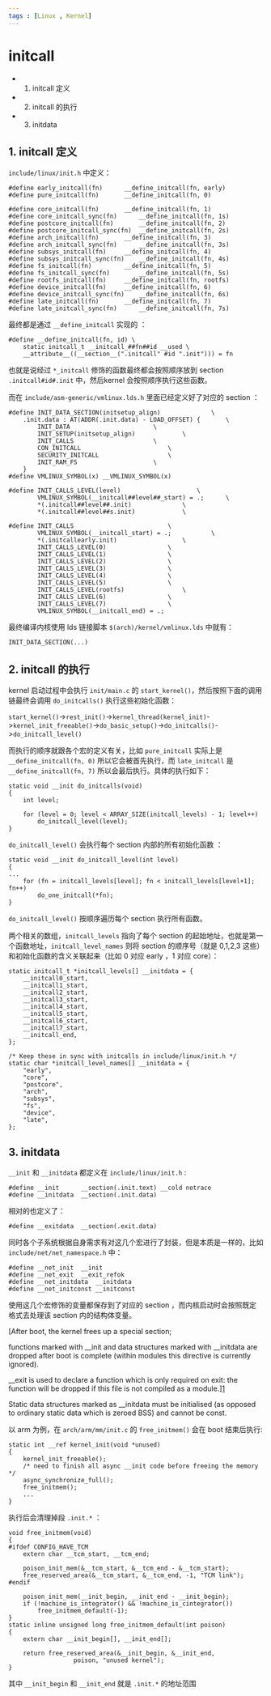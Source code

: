 ```yaml
---
tags : [Linux , Kernel]
---
```


initcall
=========

<!-- MarkdownTOC -->

- 1. initcall 定义
- 2. initcall 的执行
- 3. initdata

<!-- /MarkdownTOC -->


## 1. initcall 定义

`include/linux/init.h` 中定义：

```
#define early_initcall(fn)      __define_initcall(fn, early)
#define pure_initcall(fn)       __define_initcall(fn, 0)

#define core_initcall(fn)       __define_initcall(fn, 1)
#define core_initcall_sync(fn)      __define_initcall(fn, 1s)
#define postcore_initcall(fn)       __define_initcall(fn, 2)
#define postcore_initcall_sync(fn)  __define_initcall(fn, 2s)
#define arch_initcall(fn)       __define_initcall(fn, 3)
#define arch_initcall_sync(fn)      __define_initcall(fn, 3s)
#define subsys_initcall(fn)     __define_initcall(fn, 4)
#define subsys_initcall_sync(fn)    __define_initcall(fn, 4s)
#define fs_initcall(fn)         __define_initcall(fn, 5)
#define fs_initcall_sync(fn)        __define_initcall(fn, 5s)
#define rootfs_initcall(fn)     __define_initcall(fn, rootfs)
#define device_initcall(fn)     __define_initcall(fn, 6)
#define device_initcall_sync(fn)    __define_initcall(fn, 6s)
#define late_initcall(fn)       __define_initcall(fn, 7)
#define late_initcall_sync(fn)      __define_initcall(fn, 7s)
```

最终都是通过 `__define_initcall` 实现的 ：

```
#define __define_initcall(fn, id) \
    static initcall_t __initcall_##fn##id __used \
    __attribute__((__section__(".initcall" #id ".init"))) = fn
```

也就是说经过 `*_initcall` 修饰的函数最终都会按照顺序放到 section `.initcall#id#.init` 中，然后kernel 会按照顺序执行这些函数。
 
而在 `include/asm-generic/vmlinux.lds.h` 里面已经定义好了对应的 section ：

```
#define INIT_DATA_SECTION(initsetup_align)              \
    .init.data : AT(ADDR(.init.data) - LOAD_OFFSET) {       \
        INIT_DATA                       \
        INIT_SETUP(initsetup_align)             \
        INIT_CALLS                      \
        CON_INITCALL                        \
        SECURITY_INITCALL                   \
        INIT_RAM_FS                     \
    }
#define VMLINUX_SYMBOL(x) __VMLINUX_SYMBOL(x)

#define INIT_CALLS_LEVEL(level)                     \
        VMLINUX_SYMBOL(__initcall##level##_start) = .;      \
        *(.initcall##level##.init)              \
        *(.initcall##level##s.init)             \

#define INIT_CALLS                          \
        VMLINUX_SYMBOL(__initcall_start) = .;           \
        *(.initcallearly.init)                  \
        INIT_CALLS_LEVEL(0)                 \
        INIT_CALLS_LEVEL(1)                 \
        INIT_CALLS_LEVEL(2)                 \
        INIT_CALLS_LEVEL(3)                 \
        INIT_CALLS_LEVEL(4)                 \
        INIT_CALLS_LEVEL(5)                 \
        INIT_CALLS_LEVEL(rootfs)                \
        INIT_CALLS_LEVEL(6)                 \
        INIT_CALLS_LEVEL(7)                 \
        VMLINUX_SYMBOL(__initcall_end) = .;

```

最终编译内核使用 lds 链接脚本 `$(arch)/kernel/vmlinux.lds` 中就有：

```
INIT_DATA_SECTION(...)
```

## 2. initcall 的执行

kernel 启动过程中会执行 `init/main.c` 的 `start_kernel()`，然后按照下面的调用链最终会调用 `do_initcalls()` 执行这些初始化函数：

`start_kernel()`->`rest_init()`->`kernel_thread(kernel_init)`->`kernel_init_freeable()`->`do_basic_setup()`->`do_initcalls()`->`do_initcall_level()`

而执行的顺序就跟各个宏的定义有关，比如 `pure_initcall` 实际上是 `__define_initcall(fn, 0)` 所以它会被首先执行，而 `late_initcall` 是 `__define_initcall(fn, 7)` 所以会最后执行。具体的执行如下：

```
static void __init do_initcalls(void)
{
    int level;

    for (level = 0; level < ARRAY_SIZE(initcall_levels) - 1; level++)
        do_initcall_level(level);
}
```

`do_initcall_level()` 会执行每个 section 内部的所有初始化函数 ：

```
static void __init do_initcall_level(int level)
{
...
    for (fn = initcall_levels[level]; fn < initcall_levels[level+1]; fn++)
        do_one_initcall(*fn);
}
```

`do_initcall_level()` 按顺序遍历每个 section 执行所有函数。


两个相关的数组，`initcall_levels` 指向了每个 section 的起始地址，也就是第一个函数地址，`initcall_level_names` 则将 section 的顺序号（就是 0,1,2,3 这些）和初始化函数的含义关联起来（比如 0 对应 early ，1 对应 core）：

```
static initcall_t *initcall_levels[] __initdata = {
    __initcall0_start,
    __initcall1_start,
    __initcall2_start,
    __initcall3_start,
    __initcall4_start,
    __initcall5_start,
    __initcall6_start,
    __initcall7_start,
    __initcall_end,
};

/* Keep these in sync with initcalls in include/linux/init.h */
static char *initcall_level_names[] __initdata = {
    "early",
    "core",
    "postcore",
    "arch",
    "subsys",
    "fs",
    "device",
    "late",
};
```

## 3. initdata

`__init` 和 `__initdata` 都定义在 `include/linux/init.h` :

```
#define __init      __section(.init.text) __cold notrace
#define __initdata  __section(.init.data)               
```

相对的也定义了：

```
#define __exitdata  __section(.exit.data)
```

同时各个子系统根据自身需求有对这几个宏进行了封装，但是本质是一样的，比如 `include/net/net_namespace.h` 中：

```
#define __net_init  __init         
#define __net_exit  __exit_refok   
#define __net_initdata  __initdata 
#define __net_initconst __initconst
```

使用这几个宏修饰的变量都保存到了对应的 section ，而内核启动时会按照既定格式去处理该 section 内的结构体变量。

[After boot, the kernel frees up a special section;

functions marked with __init and data structures marked with __initdata are dropped after boot is complete (within modules this directive is currently ignored).

__exit is used to declare a function which is only required on exit: the function will be dropped if this file is not compiled as a module.][1]

Static data structures marked as __initdata must be initialised (as opposed to ordinary static data which is zeroed BSS) and cannot be const.

以 arm 为例，在 `arch/arm/mm/init.c` 的 `free_initmem()` 会在 boot 结束后执行:

```
static int __ref kernel_init(void *unused)
{
    kernel_init_freeable();
    /* need to finish all async __init code before freeing the memory */
    async_synchronize_full();
    free_initmem();
    ...
}
```

执行后会清理掉段 `.init.*` ：

```
void free_initmem(void)
{
#ifdef CONFIG_HAVE_TCM
    extern char __tcm_start, __tcm_end;

    poison_init_mem(&__tcm_start, &__tcm_end - &__tcm_start);
    free_reserved_area(&__tcm_start, &__tcm_end, -1, "TCM link");
#endif

    poison_init_mem(__init_begin, __init_end - __init_begin);
    if (!machine_is_integrator() && !machine_is_cintegrator())
        free_initmem_default(-1);
}
static inline unsigned long free_initmem_default(int poison)
{
    extern char __init_begin[], __init_end[];

    return free_reserved_area(&__init_begin, &__init_end,
                  poison, "unused kernel");
}
```

其中 `__init_begin` 和 `__init_end` 就是 `.init.*` 的地址范围

[1]: https://www.kernel.org/doc/htmldocs/kernel-hacking/














